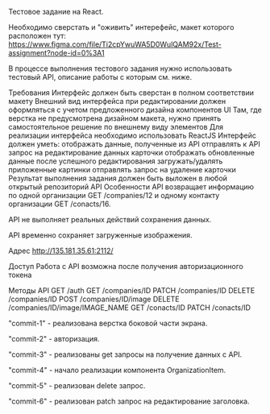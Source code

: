 Тестовое задание на React.

Необходимо сверстать и "оживить" интерефейс, макет которого расположен тут: https://www.figma.com/file/Ti2cpYwuWA5D0WulQAM92x/Test-assignment?node-id=0%3A1

В процессе выполнения тестового задания нужно использовать тестовый API, описание работы с которым см. ниже.

Требования
Интерфейс должен быть сверстан в полном соответствии макету
Внешний вид интерфейса при редактировании должен оформляться с учетом предложенного дизайна компонентов UI
Там, где верстка не предусмотрена дизайном макета, нужно принять самостоятельное решение по внешнему виду элементов
Для реализации интерфейса необходимо использовать ReactJS
Интерфейс должен уметь:
отображать данные, полученные из API
отправлять к API запрос на редактирование данных карточки
отображать обновленные данные после успешного редактирования
загружать/удалять приложенные картинки
отправлять запрос на удаление карточки
Результат выполнения задания должен быть выложен в любой открытый репозиторий
API
Особенности
API возвращает информацию по одной организации GET /companies/12 и одному контакту организации GET /conacts/16.

API не выполняет реальных действий сохранения данных.

API временно сохраняет загруженные изображения.

Адрес
http://135.181.35.61:2112/

Доступ
Работа с API возможна после получения авторизационного токена

Методы API
GET /auth
GET /companies/ID
PATCH /companies/ID
DELETE /companies/ID
POST /companies/ID/image
DELETE /companies/ID/image/IMAGE_NAME
GET /conacts/ID
PATCH /conacts/ID

"commit-1" - реализована верстка боковой части экрана.

"commit-2" - авторизация.

"commit-3" - реализованы get запросы на получение данных с API.

"commit-4" - начало реализации компонента OrganizationItem.

"commit-5" - реализован delete запрос.

"commit-6" - реализован patch запрос на редактирование заголовка.